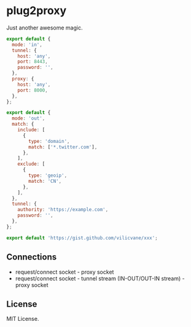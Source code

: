 # plug2proxy

Just another awesome magic.

```js
export default {
  mode: 'in',
  tunnel: {
    host: 'any',
    port: 8443,
    password: '',
  },
  proxy: {
    host: 'any',
    port: 8000,
  },
};
```

```js
export default {
  mode: 'out',
  match: {
    include: [
      {
        type: 'domain',
        match: ['*.twitter.com'],
      },
    ],
    exclude: [
      {
        type: 'geoip',
        match: 'CN',
      },
    ],
  },
  tunnel: {
    authority: 'https://example.com',
    password: '',
  },
};
```

```js
export default 'https://gist.github.com/vilicvane/xxx';
```

## Connections

- request/connect socket - proxy socket
- request/connect socket - tunnel stream (IN-OUT/OUT-IN stream) - proxy socket

## License

MIT License.
